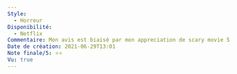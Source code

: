 ```yaml
---
Style:
  - Horreur
Disponibilité:
  - Netflix
Commentaire: Mon avis est biaisé par mon appreciation de scary movie 5 qui est une parodie de ce film. Je n’ai pas aimé Mama, c’est un ramassis de clichés mal exécutés. L’histoire n’est pas particulièrement intrigante ou bien déroulée. L’horreur est basique, la tension n’est jamais progressive c’est toujours tout ou rien. Une scène de jour puis de nuit en moins de 5 minutes…
Date de création: 2021-06-29T13:01
Note finale/5: ⭐⭐
Vu: true
---
```

